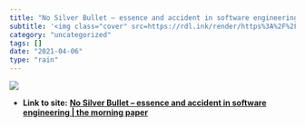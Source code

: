```yaml
---
title: "No Silver Bullet – essence and accident in software engineering | the morning paper"
subtitle: '<img class="cover" src=https://rdl.ink/render/https%3A%2F%2Fblog.acolyer.org%2F2016%2F09%2F06%2Fno-s...'
category: "uncategorized"
tags: []
date: "2021-04-06"
type: "rain"
---
```

<img class="cover" src=https://rdl.ink/render/https%3A%2F%2Fblog.acolyer.org%2F2016%2F09%2F06%2Fno-silver-bullet-essence-and-accident-in-software-engineering>


* **Link to site:** **[No Silver Bullet – essence and accident in software engineering | the morning paper](https://blog.acolyer.org/2016/09/06/no-silver-bullet-essence-and-accident-in-software-engineering)**